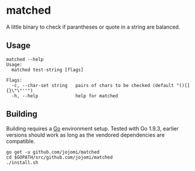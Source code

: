 # matched

A little binary to check if parantheses or quote in a string are balanced.


## Usage

```
matched --help
Usage:
  matched test-string [flags]

Flags:
  -c, --char-set string   pairs of chars to be checked (default "()[]{}\"\"''")
  -h, --help              help for matched
```

## Building

Building requires a [Go](https://golang.org) environment setup. Tested with Go 1.9.3, earlier versions should work as long as the vendored dependencies are compatible.

    go get -u github.com/jojomi/matched
    cd $GOPATH/src/github.com/jojomi/matched
    ./install.sh
